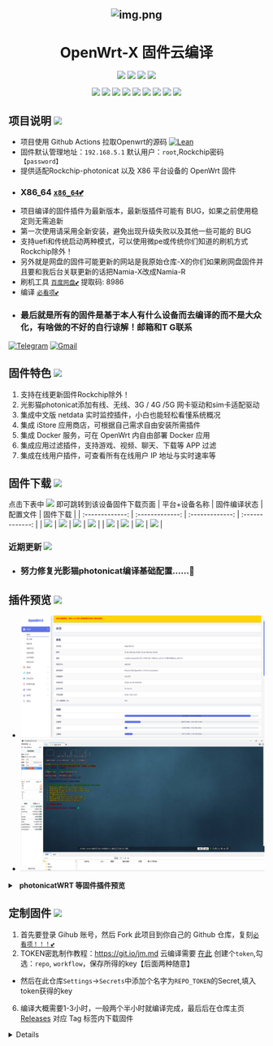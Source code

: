 <div align="center">
  
![img.png](https://github.com/Namia-R/OpenWrt-RK/blob/main/backups/%E5%AE%9E%E4%BE%8B/openwrt.png?raw=true)
-
<h1>OpenWrt-X   固件云编译</h1>

<img src="https://img.shields.io/github/downloads/Namia-R/OpenWrt-X/total.svg?style=for-the-badge&color=32C955"/>
<img src="https://img.shields.io/github/stars/Namia-R/OpenWrt-X.svg?style=for-the-badge&color=orange"/>
<img src="https://img.shields.io/github/forks/Namia-R/OpenWrt-X.svg?style=for-the-badge&color=ff69b4"/>
<img src="https://img.shields.io/github/license/Namia-R/OpenWrt-X.svg?style=for-the-badge&color=blueviolet"/>

[![](https://img.shields.io/badge/-目录:-696969.svg)](#readme) [![](https://img.shields.io/badge/-项目说明-FFFFFF.svg)](#项目说明-) [![](https://img.shields.io/badge/-固件特色-FFFFFF.svg)](#固件特色-) [![](https://img.shields.io/badge/-固件下载-FFFFFF.svg)](#固件下载-) [![](https://img.shields.io/badge/-近期更新-FFFFFF.svg)](#近期更新-) [![](https://img.shields.io/badge/-插件预览-FFFFFF.svg)](#插件预览-) [![](https://img.shields.io/badge/-定制固件-FFFFFF.svg)](#定制固件-) [![](https://img.shields.io/badge/-特别提示-FFFFFF.svg)](#特别提示-) [![](https://img.shields.io/badge/-鸣谢-FFFFFF.svg)](#鸣谢-)
</div>


## 项目说明 [![](https://img.shields.io/badge/-项目基本介绍-FFFFFF.svg)](#项目说明-)
- 项目使用 Github Actions 拉取Openwrt的源码 [![Lean](https://img.shields.io/badge/Lede-OpenWrt-ff69b4.svg?style=flat&logo=appveyor)](https://github.com/coolsnowwolf/lede) 
- 固件默认管理地址：`192.168.5.1` 默认用户：`root`,Rockchip密码`【password】`
- 提供适配Rockchip-photonicat 以及 X86 平台设备的 OpenWrt 固件
- ### X86_64 [`x86_64💕`](https://github.com/Namia-R/OpenWrt-X) 
- 项目编译的固件插件为最新版本，最新版插件可能有 BUG，如果之前使用稳定则无需追新
- 第一次使用请采用全新安装，避免出现升级失败以及其他一些可能的 BUG
- 支持uefi和传统启动两种模式，可以使用微pe或传统你们知道的刷机方式Rockchip除外！
- 另外就是网盘的固件可能更新的网站是我原始仓库-X的你们如果刷网盘固件并且要和我后台关联更新的话把Namia-X改成Namia-R
- 刷机工具 [`百度网盘💕`](https://pan.baidu.com/s/1k14RFEMdHw3W_S7wCnQyDg?pwd=8986) 提取码: 8986 
- 编译 [`必看项💕`](https://raw.githubusercontent.com/Namia-R/OpenWrt-X/refs/heads/main/backups/%E5%B7%B2%E7%BC%96%E8%AF%91%E8%AF%B4%E6%98%8E/txt) 
- ### 最后就是所有的固件是基于本人有什么设备而去编译的而不是大众化，有啥做的不好的自行谅解！邮箱和T G联系

[![Telegram](https://img.shields.io/badge/-Telegram-181717?style=flat&logo=Telegram&logoColor=white)](https://t.me/RileyK9880)
[![Gmail](https://img.shields.io/badge/-Gmail-D14836?style=flat&logo=Gmail&logoColor=white)](mailto:kmy258855@gmail.com)


## 固件特色 [![](https://img.shields.io/badge/-本项目固件特色-FFFFFF.svg)](#固件特色-)
1. 支持在线更新固件Rockchip除外！
2. 光影猫photonicat添加有线、无线、3G / 4G /5G 网卡驱动和sim卡适配驱动
3. 集成中文版 netdata 实时监控插件，小白也能轻松看懂系统概况
4. 集成 iStore 应用商店，可根据自己需求自由安装所需插件
5. 集成 Docker 服务，可在 OpenWrt 内自由部署 Docker 应用
6. 集成应用过滤插件，支持游戏、视频、聊天、下载等 APP 过滤
7. 集成在线用户插件，可查看所有在线用户 IP 地址与实时速率等

## 固件下载 [![](https://img.shields.io/badge/-编译状态及下载链接-FFFFFF.svg)](#固件下载-)
点击下表中 [![](https://img.shields.io/badge/下载-链接-blueviolet.svg?style=flat&logo=hack-the-box)](https://github.com/Namia-R/OpenWrt-X/releases) 即可跳转到该设备固件下载页面
| 平台+设备名称 | 固件编译状态 | 配置文件 | 固件下载 |
| :-------------: | :-------------: | :-------------: | :-------------: |
| [![](https://img.shields.io/badge/openwrt-X86_64-32C955.svg?logo=openwrt)](https://github.com/Namia-R/OpenWrt-X/blob/main/.github/workflows/Lede.yml) | [![](https://github.com/Namia-R/OpenWrt-X/actions/workflows/Lede.yml/badge.svg)](https://github.com/Namia-R/OpenWrt-X/actions/workflows/Lede.yml) | [![](https://img.shields.io/badge/编译-配置-orange.svg?logo=apache-spark)](https://github.com/Namia-R/OpenWrt-X/blob/main/build/Lede/seed/x86_64) | [![](https://img.shields.io/badge/下载-链接-blueviolet.svg?logo=hack-the-box)](https://github.com/Namia-R/OpenWrt-X/releases/tag/Update-x86) |
| [![](https://img.shields.io/badge/openwrt-PhotonicatWrt-32C955.svg?logo=openwrt)](https://github.com/Namia-R/OpenWrt-X/blob/main/.github/workflows/Rockchip-OpenWrt.yml) | [![](https://github.com/Namia-R/OpenWrt-X/actions/workflows/Rockchip-OpenWrt.yml/badge.svg)](https://github.com/Namia-R/OpenWrt-X/actions/workflows/Rockchip-OpenWrt.yml) | [![](https://img.shields.io/badge/编译-配置-orange.svg?logo=apache-spark)](https://github.com/Namia-R/OpenWrt-X/blob/main/build/Lede/seed/photonicatWrt) | [![](https://img.shields.io/badge/下载-链接-blueviolet.svg?logo=hack-the-box)](https://github.com/Namia-R/OpenWrt-X/releases/tag/Update-rockchip) |


### 近期更新 [![](https://img.shields.io/badge/-近期固件更新-FFFFFF.svg)](#近期更新-)
- ### 努力修复光影猫photonicat编译基础配置……🤣


## 插件预览 [![](https://img.shields.io/badge/-固件插件及功能预览-FFFFFF.svg)](#插件预览-)
- ![img.png](backups/实例/1img.png)
- ![img.png](backups/实例/img.png)
</details>
<details>
<summary><b>&nbsp; photonicatWRT 等固件插件预览</b></summary>
<br/>
<details>
<summary><b>├── 状态</b></summary>
　├── 概况<br/>
　├── 防火墙<br/>
　├── 路由表<br/>
　├── 系统日志<br/>
　├── 内核日志<br/>
　├── 系统进程<br/>
　├── 实时信息<br/>
　├── 实时监控<br/>
　├── 在线用户<br/>
　├── WireGuard 状态<br/>
　├── 负载均衡<br/>
　└── 释放内存
</details>
<details>
<summary><b>├── 系统</b></summary>
　├── 系统<br/>
　├── 管理权<br/>
　├── TTYD 终端<br/>
　├── 软件包<br/>
　├── 启动项<br/>
　├── 计划任务<br/>
　├── 挂载点<br/>
　├── 磁盘管理<br/>
　├── 备份/升级<br/>
　├── 在线/更新<br/>
　├── 自定义命令<br/>
　├── 定时重启<br/>
　├── 文件传输<br/>
　├── Argon 主题设置<br/>
　├── 重启<br/>
　└── 关机
</details>
<details>
<summary><b>├── 服务</b></summary>
　├── PassWall<br/>
　├── PassWall2<br/>
　├── Hello World<br/>
　├── iKoolProxy 滤广告<br/>
　├── V2ray 服务器<br/>
　├── 广告屏蔽大师 Plus+<br/>
　├── ShadowSocksR Plus+<br/>
　├── AdGuard Home<br/>
　├── 应用过滤<br/>
　├── MosDNS<br/>
　├── 全能推送<br/>
　├── 微信推送<br/>
　├── 上网时间控制<br/>
　├── 解锁网易云灰色歌曲<br/>
　├── OpenClash<br/>
　├── 动态 DNS<br/>
　├── MultiSD_Lite<br/>
　├── SmartDNS<br/>
　├── 网络唤醒<br/>
　├── 迅雷快鸟<br/>
　├── Frps<br/>
　├── UU游戏加速器<br/>
　├── UPnP<br/>
　├── KMS 服务器<br/>
　├── AirPlay 2 音频接收<br/>
　├── udpxy<br/>
　├── Nps 内网穿透<br/>
　├── uHTTPd<br/>
　├── Frp 内网穿透<br/>
　└── MWAN3 分流助手
</details>
<details>
<summary><b>├── iStore</b></summary>
</details>
<details>
<summary><b>├── Docker</b></summary>
　├── 概览<br/>
　├── 容器<br/>
　├── 镜像<br/>
　├── 网络<br/>
　├── 存储卷<br/>
　├── 事件<br/>
　└── 设置
</details>
<details>
<summary><b>├── 网络存储</b></summary>
　├── 文件浏览器<br/>
　├── 可道云<br/>
　├── NFS 管理<br/>
　├── 微力同步<br/>
　├── Alist 文件列表<br/>
　├── qBittorrent<br/>
　├── USB 打印服务器<br/>
　├── 硬盘休眠<br/>
　├── 挂载 SMB 网络共享<br/>
　├── 网络共享<br/>
　├── FTP 服务器<br/>
　├── Rclone<br/>
　├── Aria2 配置<br/>
　├── miniDLNA<br/>
　└── Transmission
</details>
<details>
<summary><b>├── VPN</b></summary>
　├── N2N v2 VPN<br/>
　├── SoftEther VPN 服务器<br/>
　├── OpenVPN 服务器<br/>
　├── PPTP VPN 服务器<br/>
　├── IPSec VPN 服务器<br/>
　└── ZeroTier
</details>
<details>
<summary><b>├── 网络</b></summary>
　├── 接口<br/>
　├── DHCP/DNS<br/>
　├── 主机名<br/>
　├── IP/MAC 绑定<br/>
　├── 静态路由<br/>
　├── 防火墙<br/>
　├── 诊断<br/>
　├── Socat<br/>
　├── SQM QoS<br/>
　├── 网速控制<br/>
　├── 多线多拨<br/>
　├── 负载均衡<br/>
　└── Turbo ACC 网络加速
</details>
<details>
<summary><b>├── 带宽监控</b></summary>
　├── 显示<br/>
　├── 配置<br/>
　├── 备份<br/>
　├── 网速监控<br/>
　└── 实时流量监测
</details>
　└── <b>退出</b>
</details>


## 定制固件 [![](https://img.shields.io/badge/-项目基本编译教程-FFFFFF.svg)](#定制固件-)
1. 首先要登录 Gihub 账号，然后 Fork 此项目到你自己的 Github 仓库，复刻[`必看项！！！💕`](https://github.com/Namia-R/OpenWrt-X/blob/main/backups/%E5%B7%B2%E7%BC%96%E8%AF%91%E8%AF%B4%E6%98%8E/txt)
2. TOKEN密匙制作教程：https://git.io/jm.md 云编译需要 [在此](https://github.com/settings/tokens) 创建个```token```,勾选：```repo```, ```workflow```，保存所得的key【后面两种随意】
- 然后在此仓库```Settings```->```Secrets```中添加个名字为```REPO_TOKEN```的Secret,填入token获得的key


  
6. 编译大概需要1-3小时，一般两个半小时就编译完成，最后后在仓库主页 [Releases](https://github.com/Namia-R/OpenWrt-RK/releases) 对应 Tag 标签内下载固件
<details>
